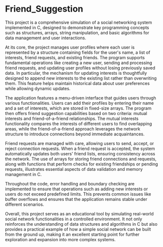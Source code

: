# Friend_Suggestion
This project is a comprehensive simulation of a social networking system implemented in C, designed to demonstrate key programming concepts such as structures, arrays, string manipulation, and basic algorithms for data management and user interactions.

At its core, the project manages user profiles where each user is represented by a structure containing fields for the user's name, a list of interests, friend requests, and existing friends. The program supports fundamental operations like creating a new user, sending and processing friend requests, and updating user profiles without losing previously saved data. In particular, the mechanism for updating interests is thoughtfully designed to append new interests to the existing list rather than overwriting them. This feature helps maintain historical data about user preferences while allowing dynamic updates.

The application features a menu-driven interface that guides users through various functionalities. Users can add their profiles by entering their name and a set of interests, which are stored in fixed-size arrays. The program then offers friend suggestion capabilities based on two criteria: mutual interests and friend-of-a-friend relationships. The mutual interests functionality compares the interests of different users to find overlapping areas, while the friend-of-a-friend approach leverages the network structure to introduce connections beyond immediate acquaintances.

Friend requests are managed with care, allowing users to send, accept, or reject connection requests. When a friend request is accepted, the system automatically updates both users' friend lists, ensuring consistency across the network. The use of arrays for storing friend connections and requests, along with functions that perform checks for existing friendships or pending requests, illustrates essential aspects of data validation and memory management in C.

Throughout the code, error handling and boundary checking are implemented to ensure that operations such as adding new interests or users do not exceed predefined limits. This prevents common issues like buffer overflows and ensures that the application remains stable under different scenarios.

Overall, this project serves as an educational tool by simulating real-world social network functionalities in a controlled environment. It not only reinforces the understanding of data structures and algorithms in C but also provides a practical example of how a simple social network can be built from the ground up, making it an excellent starting point for further exploration and expansion into more complex systems.
